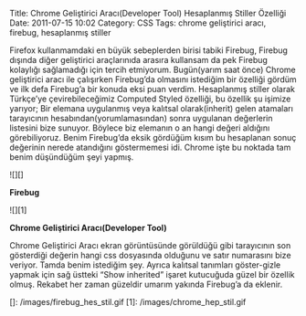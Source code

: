 Title: Chrome Geliştirici Aracı(Developer Tool) Hesaplanmış Stiller Özelliği
Date: 2011-07-15 10:02
Category: CSS
Tags: chrome geliştirici aracı, firebug, hesaplanmış stiller

Firefox kullanmamdaki en büyük sebeplerden birisi tabiki Firebug,
Firebug dışında diğer geliştirici araçlarınıda arasıra kullansam da pek
Firebug kolaylığı sağlamadığı için tercih etmiyorum. Bugün(yarım saat
önce) Chrome geliştirici aracı ile çalışırken Firebug’da olmasını
istediğim bir özelliği gördüm ve ilk defa Firebug’a bir konuda eksi puan
verdim. Hesaplanmış stiller olarak Türkçe’ye çevirebileceğimiz Computed
Styled özelliği, bu özellik şu işimize yarıyor; Bir elemana uygulanmış
veya kalıtsal olarak(inherit) gelen atamaları tarayıcının
hesabından(yorumlamasından) sonra uygulanan değerlerin listesini bize
sunuyor. Böylece biz elemanın o an hangi değeri aldığını görebiliyoruz.
Benim Firebug’da eksik gördüğüm kısım bu hesaplanan sonuç değerinin
nerede atandığını göstermemesi idi. Chrome işte bu noktada tam benim
düşündüğüm şeyi yapmış. 

![][]

**Firebug**

![][1]

**Chrome Geliştirici Aracı(Developer Tool)**

Chrome Geliştirici Aracı ekran görüntüsünde görüldüğü gibi tarayıcının son gösterdiği değerin hangi css dosyasında
olduğunu ve satır numarasını bize veriyor. Tamda benim istediğim şey.
Ayrıca kalıtsal tanımları göster-gizle yapmak için sağ üstteki “Show
inherited” işaret kutucuğuda güzel bir özellik olmuş. Rekabet her zaman
güzeldir umarım yakında Firebug’a da eklenir.

  []: /images/firebug_hes_stil.gif
  [1]: /images/chrome_hep_stil.gif
